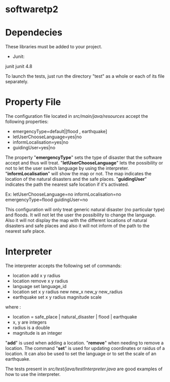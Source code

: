 # softwaretp2
# Dependecies
These libraries must be added to your project. 
- Junit: 
<dependency>
    <groupId>junit</groupId>
    <artifactId>junit</artifactId>
    <version>4.8</version>
</dependency>


To launch the tests, just run the directory "test" as a whole or each of its file separately.

# Property File
The configuration file located in *src/main/java/resources* accept the following properties:
- emergencyType=default|[flood , earthquake]
- letUserChooseLanguage=yes|no
- informLocalisation=yes|no
- guidingUser=yes|no

The property "**emergencyType**" sets the type of disaster that the software accept and thus will treat. "**letUserChooseLanguage**" lets the possibility or not to let the user switch language by using the interpreter. "**informLocalisation**" will show the map or not. The map indicates the location of the natural disasters and the safe places. "**guidingUser**" indicates the path the nearest safe location if it's activated.

Ex:
letUserChooseLanguage=no 
informLocalisation=no 
emergencyType=flood
guidingUser=no 

This configuration will only treat generic natural disaster (no particular type) and floods. It will not let the user the possibility to change the language. Also it will not display the map with the different locations of natural disasters and safe places and also it will not inform of the path to the nearest safe place.

# Interpreter
The interpreter accepts the following set of commands:
- location add x y radius 
- location remove x y radius
- language set language_id
- location set x y radius new new_x new_y new_radius
- earthquake set x y radius magnitude scale

where :
- location = safe_place | natural_disaster |  flood | earthquake
- x, y are integers
- radius is a double
- magnitude is an integer

"**add**" is used when adding a location. "**remove**" when needing to remove a location. The command "**set**" is used for updating coordinates or raidus of a location. It can also be used to set the language or to set the scale of an earthquake.

The tests present in *src/test/java/testInterpreter.java* are good examples of how to use the interpreter.


